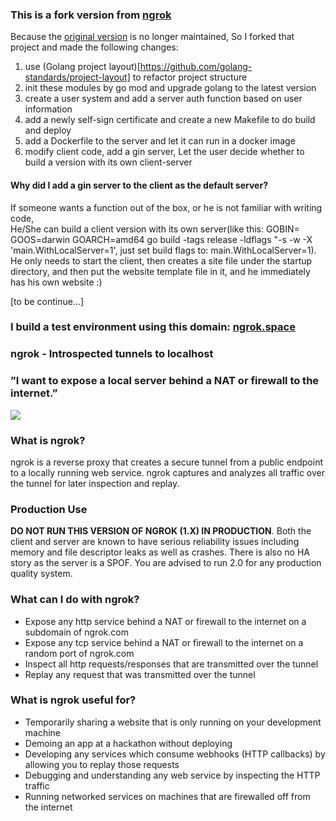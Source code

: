 
### This is a fork version from [ngrok](https://github.com/inconshreveable/ngrok)     
Because the [original version](https://github.com/inconshreveable/ngrok) is no longer maintained, So I forked that project and made the following changes:    
1. use (Golang project layout)[https://github.com/golang-standards/project-layout] to refactor project structure       
2. init these modules by go mod and upgrade golang to the latest version         
3. create a user system and add a server auth function based on user information             
4. add a newly self-sign certificate and create a new Makefile to do build and deploy               
5. add a Dockerfile to the server and let it can run in a docker image             
6. modify client code, add a gin server, Let the user decide whether to build a version with its own client-server            

#### Why did I add a gin server to the client as the default server? 
If someone wants a function out of the box, or he is not familiar with writing code,     
He/She can build a client version with its own server(like this: GOBIN= GOOS=darwin GOARCH=amd64 go build -tags release -ldflags "-s -w -X 'main.WithLocalServer=1', just set build flags to: main.WithLocalServer=1).        
He only needs to start the client, then creates a site file under the startup directory, and then put the website template file in it, and he immediately has his own website :)       


[to be continue...]      

### I build a test environment using this domain: [ngrok.space](https://ngrok.space)  

### ngrok - Introspected tunnels to localhost    
### ”I want to expose a local server behind a NAT or firewall to the internet.”
![](https://ngrok.com/static/img/overview.png)

### What is ngrok?
ngrok is a reverse proxy that creates a secure tunnel from a public endpoint to a locally running web service.
ngrok captures and analyzes all traffic over the tunnel for later inspection and replay.


### Production Use

**DO NOT RUN THIS VERSION OF NGROK (1.X) IN PRODUCTION**. Both the client and server are known to have serious reliability issues including memory and file descriptor leaks as well as crashes. There is also no HA story as the server is a SPOF. You are advised to run 2.0 for any production quality system. 

### What can I do with ngrok?
- Expose any http service behind a NAT or firewall to the internet on a subdomain of ngrok.com
- Expose any tcp service behind a NAT or firewall to the internet on a random port of ngrok.com
- Inspect all http requests/responses that are transmitted over the tunnel
- Replay any request that was transmitted over the tunnel


### What is ngrok useful for?
- Temporarily sharing a website that is only running on your development machine
- Demoing an app at a hackathon without deploying
- Developing any services which consume webhooks (HTTP callbacks) by allowing you to replay those requests
- Debugging and understanding any web service by inspecting the HTTP traffic
- Running networked services on machines that are firewalled off from the internet



